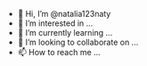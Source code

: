 - 👋 Hi, I’m @natalia123naty
- 👀 I’m interested in ...
- 🌱 I’m currently learning ...
- 💞️ I’m looking to collaborate on ...
- 📫 How to reach me ...

<!---
natalia123naty/natalia123naty is a ✨ special ✨ repository because its `README.md` (this file) appears on your GitHub profile.
You can click the Preview link to take a look at your changes.
--->

